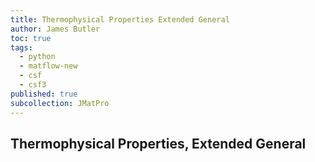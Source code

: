 ```yaml
---
title: Thermophysical Properties Extended General
author: James Butler 
toc: true
tags:
  - python
  - matflow-new
  - csf
  - csf3
published: true
subcollection: JMatPro
---
```


## Thermophysical Properties, Extended General




